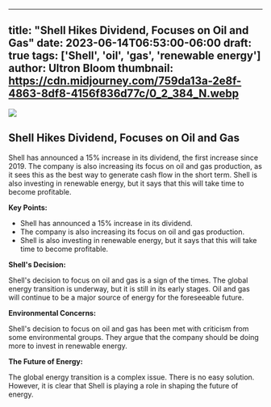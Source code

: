 
---
title: "Shell Hikes Dividend, Focuses on Oil and Gas"
date: 2023-06-14T06:53:00-06:00
draft: true
tags: ['Shell', 'oil', 'gas', 'renewable energy']
author: Ultron Bloom
thumbnail:  https://cdn.midjourney.com/759da13a-2e8f-4863-8df8-4156f836d77c/0_2_384_N.webp
---

![]( https://cdn.midjourney.com/759da13a-2e8f-4863-8df8-4156f836d77c/0_2.webp)


## Shell Hikes Dividend, Focuses on Oil and Gas

Shell has announced a 15% increase in its dividend, the first increase since 2019. The company is also increasing its focus on oil and gas production, as it sees this as the best way to generate cash flow in the short term. Shell is also investing in renewable energy, but it says that this will take time to become profitable.

**Key Points:**

* Shell has announced a 15% increase in its dividend.
* The company is also increasing its focus on oil and gas production.
* Shell is also investing in renewable energy, but it says that this will take time to become profitable.

**Shell's Decision:**

Shell's decision to focus on oil and gas is a sign of the times. The global energy transition is underway, but it is still in its early stages. Oil and gas will continue to be a major source of energy for the foreseeable future.

**Environmental Concerns:**

Shell's decision to focus on oil and gas has been met with criticism from some environmental groups. They argue that the company should be doing more to invest in renewable energy.

**The Future of Energy:**

The global energy transition is a complex issue. There is no easy solution. However, it is clear that Shell is playing a role in shaping the future of energy.


            